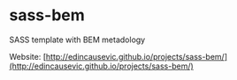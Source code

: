 # sass-bem
SASS template with BEM metadology

Website: [http://edincausevic.github.io/projects/sass-bem/](http://edincausevic.github.io/projects/sass-bem/)
